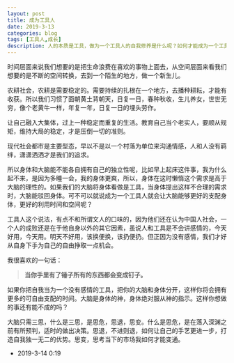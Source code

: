 ```yaml
---
layout: post
title: 成为工具人
date: 2019-3-13
categories: blog
tags: [工具人,成长]
description: 人的本质是工具，做为一个工具人的自我修养是什么呢？如何才能成为一个工具人呢？
---
```


时间层面来说我们想要的是把生命浪费在喜欢的事物上面去，从空间层面来看我们想要的是不断的空间转换，去到一个陌生的地方，做一个新生儿。

农耕社会，农耕是需要稳定的。需要持续的扎根在一个地方，去播种耕耘，才能有收获。所以我们习惯了面朝黄土背朝天，日复一日，春种秋收，生儿养女，世世无穷，像个老黄牛一样，年复一年，日复一日的埋头劳作。

让自己融入大集体，过上一种稳定而重复的生活。教育自己当个老实人，要顺从规矩，维持大局的稳定，才是压倒一切的准则。

现代社会都市是主要型态，早以不是以一个村落为单位来沟通情感，人和人没有羁绊，潇潇洒洒才是我们的追求。

所以身体和大脑能不能各自拥有自己的独立性呢，比如早上起床这件事，我为什么起不来，是因为多睡一会，我的身体更爽，所以，身体在这时懒惰这个需求是高于大脑的理性的。如果我们的大脑将身体看做是工具，当身体提出这样不合理的需求时，大脑能驳回身体。可不可以就说成为一个工具人就会让大脑能够更好的支配身体，更好的利用时间和空间呢？

工具人这个说法，有点不和所谓文人的口味的，因为他们还在认为中国人社会，一个人的成败还是在于他自身以外的其它因素，虽说人和工具是不会讲感情的，今天好用，今天用。明天不好用，该换便换，该扔便扔。但正因为没有感情，我们才好从自身下手为自己的自由挣取一点机会。

我很喜欢的一句话：

> **当你手里有了锤子所有的东西都会变成钉子。**

如果你把自我当为一个没有感情的工具，把你的大脑和身体分开，这样你将会拥有更多的可自由支配的时间。大脑是身体的神，身体绝对服从神的指示。这样你想做的事还有能不成的吗？

大脑只需三思，什么是三思，是思危，思退，思变。什么是思危，是在落入深渊之前有所预判，适时的做出决策。思退，不进则退，如何让自己的手艺更进一步，打造自我独一无二的优势。思变，思考当下的市场我如何才能变通。

- 2019-3-14 0:19
